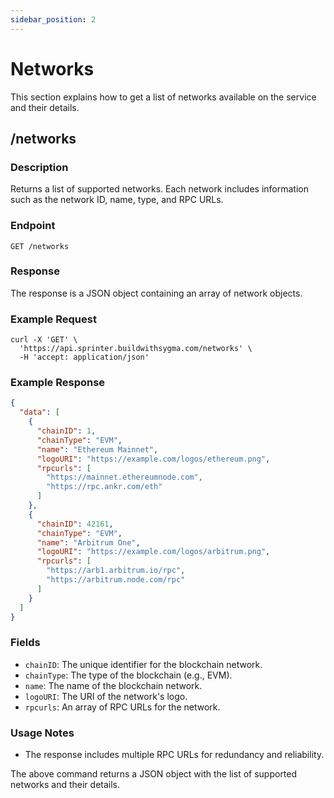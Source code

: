 ```yaml
---
sidebar_position: 2
---
```


# Networks

This section explains how to get a list of networks available on the service and their details.

## /networks

### Description

Returns a list of supported networks. Each network includes information such as the network ID, name, type, and RPC URLs.

### Endpoint

`GET /networks`

### Response

The response is a JSON object containing an array of network objects.

### Example Request

```shell
curl -X 'GET' \
  'https://api.sprinter.buildwithsygma.com/networks' \
  -H 'accept: application/json'
```

### Example Response

```json
{
  "data": [
    {
      "chainID": 1,
      "chainType": "EVM",
      "name": "Ethereum Mainnet",
      "logoURI": "https://example.com/logos/ethereum.png",
      "rpcurls": [
        "https://mainnet.ethereumnode.com",
        "https://rpc.ankr.com/eth"
      ]
    },
    {
      "chainID": 42161,
      "chainType": "EVM",
      "name": "Arbitrum One",
      "logoURI": "https://example.com/logos/arbitrum.png",
      "rpcurls": [
        "https://arb1.arbitrum.io/rpc",
        "https://arbitrum.node.com/rpc"
      ]
    }
  ]
}
```

### Fields

- `chainID`: The unique identifier for the blockchain network.
- `chainType`: The type of the blockchain (e.g., EVM).
- `name`: The name of the blockchain network.
- `logoURI`: The URI of the network's logo.
- `rpcurls`: An array of RPC URLs for the network.

### Usage Notes

- The response includes multiple RPC URLs for redundancy and reliability.

The above command returns a JSON object with the list of supported networks and their details.
